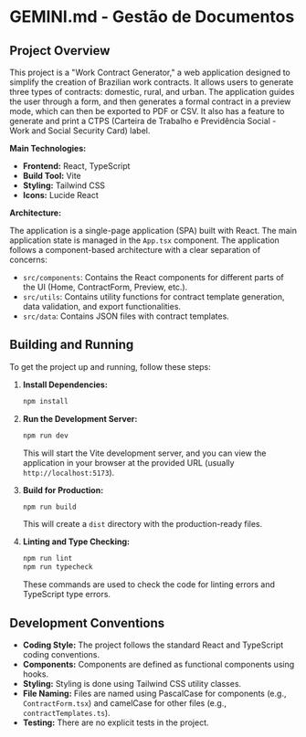 # GEMINI.md - Gestão de Documentos

## Project Overview

This project is a "Work Contract Generator," a web application designed to simplify the creation of Brazilian work contracts. It allows users to generate three types of contracts: domestic, rural, and urban. The application guides the user through a form, and then generates a formal contract in a preview mode, which can then be exported to PDF or CSV. It also has a feature to generate and print a CTPS (Carteira de Trabalho e Previdência Social - Work and Social Security Card) label.

**Main Technologies:**

*   **Frontend:** React, TypeScript
*   **Build Tool:** Vite
*   **Styling:** Tailwind CSS
*   **Icons:** Lucide React

**Architecture:**

The application is a single-page application (SPA) built with React. The main application state is managed in the `App.tsx` component. The application follows a component-based architecture with a clear separation of concerns:

*   `src/components`: Contains the React components for different parts of the UI (Home, ContractForm, Preview, etc.).
*   `src/utils`: Contains utility functions for contract template generation, data validation, and export functionalities.
*   `src/data`: Contains JSON files with contract templates.

## Building and Running

To get the project up and running, follow these steps:

1.  **Install Dependencies:**
    ```bash
    npm install
    ```

2.  **Run the Development Server:**
    ```bash
    npm run dev
    ```
    This will start the Vite development server, and you can view the application in your browser at the provided URL (usually `http://localhost:5173`).

3.  **Build for Production:**
    ```bash
    npm run build
    ```
    This will create a `dist` directory with the production-ready files.

4.  **Linting and Type Checking:**
    ```bash
    npm run lint
    npm run typecheck
    ```
    These commands are used to check the code for linting errors and TypeScript type errors.

## Development Conventions

*   **Coding Style:** The project follows the standard React and TypeScript coding conventions.
*   **Components:** Components are defined as functional components using hooks.
*   **Styling:** Styling is done using Tailwind CSS utility classes.
*   **File Naming:** Files are named using PascalCase for components (e.g., `ContractForm.tsx`) and camelCase for other files (e.g., `contractTemplates.ts`).
*   **Testing:** There are no explicit tests in the project.
